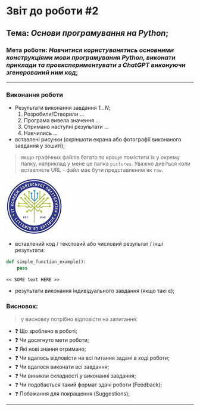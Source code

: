# Звіт до роботи #2
## Тема: _Основи програмування на Python_;
### Мета роботи: _Навчитися користуванятись основними конструкціями мови програмування Python, виконати приклади та проекспериментувати з ChatGPT виконуючи згенерований ним код_;
---
### Виконання роботи
- Результати виконання завдання *1...N*;
    1. Розробили/Створили ...
    1. Програма вивела значення ... 
    1. Отримано наступні результати ...
    1. Навчились ...
- вставлені рисунки (скріншоти екрана або фотографії виконаного завдання у зошиті);
> якщо графічних файлів багато то краще помістити їх у окрему папку, наприклад у мене це папка `pictures`. Уважно дивіться коли вставляєте URL - файл має бути представленим як `raw`. 

![alt text](https://github.com/BobasB/it_college/raw/main/reports/pictures/logo-lit.jpg "ІТ Коледж")

- вставлений код / текстовий або числовий результат / інші результати:
```python
def simple_function_example():
    pass
```
```text
<< SOME text HERE >>
```

- результати виконання індивідуального завдання (якщо такі є);

### Висновок: 
> у висновку потрібно відповісти на запитання:
- :question: Що зроблено в роботі;
- :question: Чи досягнуто мети роботи;
- :question: Які нові знання отримано;
- :question: Чи вдалось відповісти на всі питання задані в ході роботи;
- :question: Чи вдалося виконати всі завдання;
- :question: Чи виникли складності у виконанні завдання;
- :question: Чи подобається такий формат здачі роботи (Feedback);
- :question: Побажання для покращення (Suggestions);
---